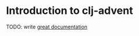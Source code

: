 # Introduction to clj-advent

TODO: write [great documentation](http://jacobian.org/writing/what-to-write/)
